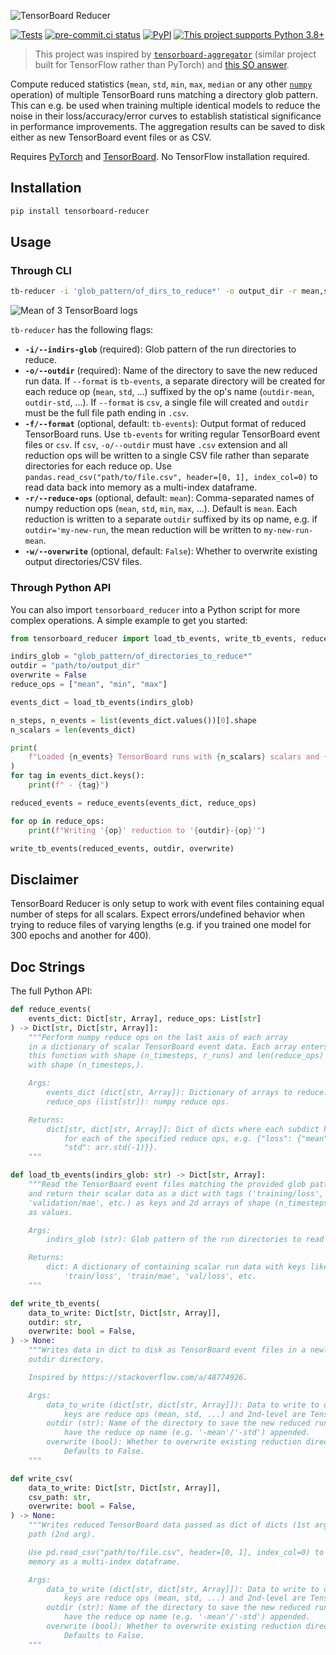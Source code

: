 ![TensorBoard Reducer](https://raw.githubusercontent.com/janosh/tensorboard-reducer/main/assets/tensorboard-reducer.svg)

[![Tests](https://github.com/janosh/tensorboard-reducer/workflows/Tests/badge.svg)](https://github.com/janosh/tensorboard-reducer/actions)
[![pre-commit.ci status](https://results.pre-commit.ci/badge/github/janosh/tensorboard-reducer/main.svg)](https://results.pre-commit.ci/latest/github/janosh/tensorboard-reducer/main)
[![PyPI](https://img.shields.io/pypi/v/tensorboard-reducer)](https://pypi.org/project/tensorboard-reducer)
[![This project supports Python 3.8+](https://img.shields.io/badge/Python-3.8+-blue.svg)](https://python.org/downloads)

> This project was inspired by [`tensorboard-aggregator`](https://github.com/Spenhouet/tensorboard-aggregator) (similar project built for TensorFlow rather than PyTorch) and [this SO answer](https://stackoverflow.com/a/48774926).

Compute reduced statistics (`mean`, `std`, `min`, `max`, `median` or any other [`numpy`](https://numpy.org/doc/stable) operation) of multiple TensorBoard runs matching a directory glob pattern. This can e.g. be used when training multiple identical models to reduce the noise in their loss/accuracy/error curves to establish statistical significance in performance improvements. The aggregation results can be saved to disk either as new TensorBoard event files or as CSV.

Requires [PyTorch](https://pypi.org/project/torch) and [TensorBoard](https://pypi.org/project/tensorboard). No TensorFlow installation required.

## Installation

```sh
pip install tensorboard-reducer
```

## Usage

### Through CLI

```sh
tb-reducer -i 'glob_pattern/of_dirs_to_reduce*' -o output_dir -r mean,std,min,max
```

![Mean of 3 TensorBoard logs](https://raw.githubusercontent.com/janosh/tensorboard-reducer/main/assets/3-runs-mean.png)

`tb-reducer` has the following flags:

- **`-i/--indirs-glob`** (required): Glob pattern of the run directories to reduce.
- **`-o/--outdir`** (required): Name of the directory to save the new reduced run data. If `--format` is `tb-events`, a separate directory will be created for each reduce op (`mean`, `std`, ...) suffixed by the op's name (`outdir-mean`, `outdir-std`, ...). If `--format` is `csv`, a single file will created and `outdir` must be the full file path ending in `.csv`.
- **`-f/--format`** (optional, default: `tb-events`): Output format of reduced TensorBoard runs. Use `tb-events` for writing regular TensorBoard event files or `csv`. If `csv`, `-o/--outdir` must have `.csv` extension and all reduction ops will be written to a single CSV file rather than separate directories for each reduce op. Use `pandas.read_csv("path/to/file.csv", header=[0, 1], index_col=0)` to read data back into memory as a multi-index dataframe.
- **`-r/--reduce-ops`** (optional, default: `mean`): Comma-separated names of numpy reduction ops (`mean`, `std`, `min`, `max`, ...). Default is `mean`. Each reduction is written to a separate `outdir` suffixed by its op name, e.g. if `outdir='my-new-run`, the mean reduction will be written to `my-new-run-mean`.
- **`-w/--overwrite`** (optional, default: `False`): Whether to overwrite existing output directories/CSV files.

### Through Python API

You can also import `tensorboard_reducer` into a Python script for more complex operations. A simple example to get you started:

```py
from tensorboard_reducer import load_tb_events, write_tb_events, reduce_events

indirs_glob = "glob_pattern/of_directories_to_reduce*"
outdir = "path/to/output_dir"
overwrite = False
reduce_ops = ["mean", "min", "max"]

events_dict = load_tb_events(indirs_glob)

n_steps, n_events = list(events_dict.values())[0].shape
n_scalars = len(events_dict)

print(
    f"Loaded {n_events} TensorBoard runs with {n_scalars} scalars and {n_steps} steps each"
)
for tag in events_dict.keys():
    print(f" - {tag}")

reduced_events = reduce_events(events_dict, reduce_ops)

for op in reduce_ops:
    print(f"Writing '{op}' reduction to '{outdir}-{op}'")

write_tb_events(reduced_events, outdir, overwrite)
```

## Disclaimer

TensorBoard Reducer is only setup to work with event files containing equal number of steps for all scalars. Expect errors/undefined behavior when trying to reduce files of varying lengths (e.g. if you trained one model for 300 epochs and another for 400).

## Doc Strings

The full Python API:

```py
def reduce_events(
    events_dict: Dict[str, Array], reduce_ops: List[str]
) -> Dict[str, Dict[str, Array]]:
    """Perform numpy reduce ops on the last axis of each array
    in a dictionary of scalar TensorBoard event data. Each array enters
    this function with shape (n_timesteps, r_runs) and len(reduce_ops) exit
    with shape (n_timesteps,).

    Args:
        events_dict (dict[str, Array]): Dictionary of arrays to reduce.
        reduce_ops (list[str]): numpy reduce ops.

    Returns:
        dict[str, dict[str, Array]]: Dict of dicts where each subdict holds one reduced array
            for each of the specified reduce ops, e.g. {"loss": {"mean": arr.mean(-1),
            "std": arr.std(-1)}}.
    """
```

```py
def load_tb_events(indirs_glob: str) -> Dict[str, Array]:
    """Read the TensorBoard event files matching the provided glob pattern
    and return their scalar data as a dict with tags ('training/loss',
    'validation/mae', etc.) as keys and 2d arrays of shape (n_timesteps, r_runs)
    as values.

    Args:
        indirs_glob (str): Glob pattern of the run directories to read from disk.

    Returns:
        dict: A dictionary of containing scalar run data with keys like
            'train/loss', 'train/mae', 'val/loss', etc.
    """
```

```py
def write_tb_events(
    data_to_write: Dict[str, Dict[str, Array]],
    outdir: str,
    overwrite: bool = False,
) -> None:
    """Writes data in dict to disk as TensorBoard event files in a newly created/overwritten
    outdir directory.

    Inspired by https://stackoverflow.com/a/48774926.

    Args:
        data_to_write (dict[str, dict[str, Array]]): Data to write to disk. Assumes 1st-level
            keys are reduce ops (mean, std, ...) and 2nd-level are TensorBoard tags.
        outdir (str): Name of the directory to save the new reduced run data. Will
            have the reduce op name (e.g. '-mean'/'-std') appended.
        overwrite (bool): Whether to overwrite existing reduction directories.
            Defaults to False.
    """
```

```py
def write_csv(
    data_to_write: Dict[str, Dict[str, Array]],
    csv_path: str,
    overwrite: bool = False,
) -> None:
    """Writes reduced TensorBoard data passed as dict of dicts (1st arg) to a CSV file
    path (2nd arg).

    Use pd.read_csv("path/to/file.csv", header=[0, 1], index_col=0) to read data back into
    memory as a multi-index dataframe.

    Args:
        data_to_write (dict[str, dict[str, Array]]): Data to write to disk. Assumes 1st-level
            keys are reduce ops (mean, std, ...) and 2nd-level are TensorBoard tags.
        outdir (str): Name of the directory to save the new reduced run data. Will
            have the reduce op name (e.g. '-mean'/'-std') appended.
        overwrite (bool): Whether to overwrite existing reduction directories.
            Defaults to False.
    """
```

